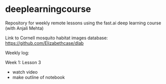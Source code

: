 # deeplearningcourse
Repository for weekly remote lessons using the fast.ai deep learning course (with Anjali Mehta)

Link to Cornell mosquito habitat images database: https://github.com/Elizabethcase/dlab

Weekly log:

Week 1: Lesson 3
- watch video
- make outline of notebook
